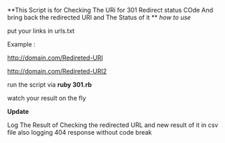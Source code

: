 **This Script is for Checking The URi for 301 Redirect status COde And bring back the redirected URI and The Status of it
**
_how to use_

put your links in urls.txt

Example : 


http://domain.com/Redireted-URI

http://domain.com/Redireted-URI2


run the script via **ruby 301.rb**

watch your result on the fly

**Update**

Log The Result of Checking the redirected URL and new result of it in csv file 
also logging 404 response without code break 